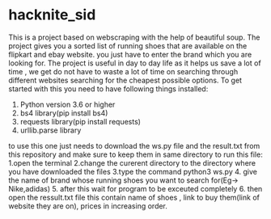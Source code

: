 # hacknite_sid

This is a project based on webscraping with the help of beautiful soup.
The project gives you a sorted list of running shoes that are available on the flipkart and ebay website. you just have to enter the brand which you are looking for.
The project is useful in day to day life as it helps us save a lot of time , we get do not have to waste a lot of time on searching through different websites searching for the cheapest possible options.
To get started with this you need to have following things installed:
1. Python version 3.6 or higher
2. bs4 library(pip install bs4)
3. requests library(pip install requests)
4. urllib.parse library

to use this one just needs to download the ws.py file and the result.txt from this repository and make sure to keep them in same directory
to run this file:
1.open the terminal
2.change the curerent directory to the directory where you have downloaded the files
3.type the command python3 ws.py
4. give the name of brand whose running shoes you want to search for(Eg-> Nike,adidas)
5. after this wait for program to be exceuted completely
6. then open the ressult.txt file this contain name of shoes , link to buy them(link of website they are on), prices in increasing order.

